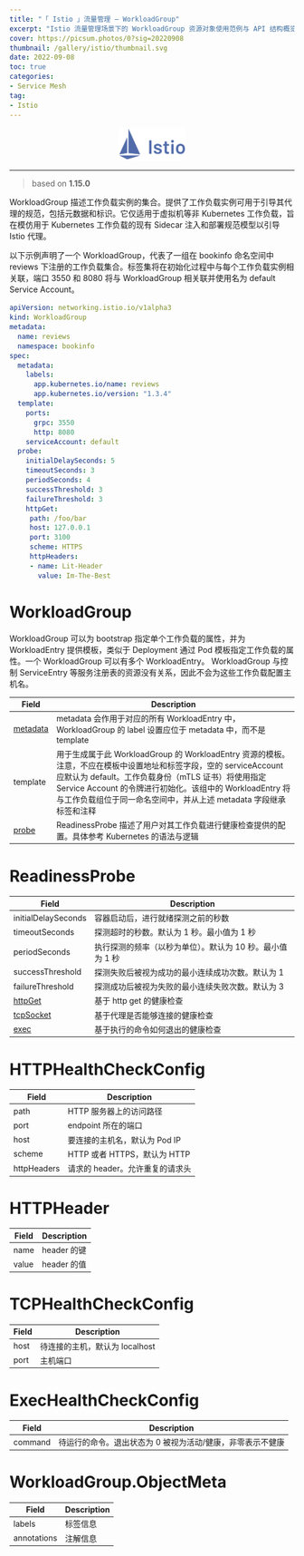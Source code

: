 ```yaml
---
title: "「 Istio 」流量管理 — WorkloadGroup"
excerpt: "Istio 流量管理场景下的 WorkloadGroup 资源对象使用范例与 API 结构概览"
cover: https://picsum.photos/0?sig=20220908
thumbnail: /gallery/istio/thumbnail.svg
date: 2022-09-08
toc: true
categories:
- Service Mesh
tag:
- Istio
---
```


<div align=center><img width="120" style="border: 0px" src="/gallery/istio/logo.svg"></div>

------

> based on **1.15.0**

WorkloadGroup 描述工作负载实例的集合。提供了工作负载实例可用于引导其代理的规范，包括元数据和标识。它仅适用于虚拟机等非 Kubernetes 工作负载，旨在模仿用于 Kubernetes 工作负载的现有 Sidecar 注入和部署规范模型以引导 Istio 代理。

以下示例声明了一个 WorkloadGroup，代表了一组在 bookinfo 命名空间中 reviews 下注册的工作负载集合。标签集将在初始化过程中与每个工作负载实例相关联，端口 3550 和 8080 将与 WorkloadGroup 相关联并使用名为 default Service Account。

```yaml
apiVersion: networking.istio.io/v1alpha3
kind: WorkloadGroup
metadata:
  name: reviews
  namespace: bookinfo
spec:
  metadata:
    labels:
      app.kubernetes.io/name: reviews
      app.kubernetes.io/version: "1.3.4"
  template:
    ports:
      grpc: 3550
      http: 8080
    serviceAccount: default
  probe:
    initialDelaySeconds: 5
    timeoutSeconds: 3
    periodSeconds: 4
    successThreshold: 3
    failureThreshold: 3
    httpGet:
     path: /foo/bar
     host: 127.0.0.1
     port: 3100
     scheme: HTTPS
     httpHeaders:
     - name: Lit-Header
       value: Im-The-Best
```

# WorkloadGroup

WorkloadGroup 可以为 bootstrap 指定单个工作负载的属性，并为 WorkloadEntry 提供模板，类似于 Deployment 通过 Pod 模板指定工作负载的属性。一个 WorkloadGroup 可以有多个 WorkloadEntry。 WorkloadGroup 与控制 ServiceEntry 等服务注册表的资源没有关系，因此不会为这些工作负载配置主机名。

| Field                                 | Description                                                  |
| ------------------------------------- | ------------------------------------------------------------ |
| [metadata](#WorkloadGroup.ObjectMeta) | metadata 会作用于对应的所有 WorkloadEntry 中，WorkloadGroup 的 label 设置应位于 metadata 中，而不是 template |
| template                              | 用于生成属于此 WorkloadGroup 的 WorkloadEntry 资源的模板。注意，不应在模板中设置地址和标签字段，空的 serviceAccount 应默认为 default。工作负载身份（mTLS 证书）将使用指定 Service Account 的令牌进行初始化。该组中的 WorkloadEntry 将与工作负载组位于同一命名空间中，并从上述 metadata 字段继承标签和注释 |
| [probe](#ReadinessProbe)              | ReadinessProbe 描述了用户对其工作负载进行健康检查提供的配置。具体参考 Kubernetes 的语法与逻辑 |

# <a name="ReadinessProbe">ReadinessProbe</a>

| Field                              | Description                                               |
| ---------------------------------- | --------------------------------------------------------- |
| initialDelaySeconds                | 容器启动后，进行就绪探测之前的秒数                        |
| timeoutSeconds                     | 探测超时的秒数。默认为 1 秒。最小值为 1 秒                |
| periodSeconds                      | 执行探测的频率（以秒为单位）。默认为 10 秒。最小值为 1 秒 |
| successThreshold                   | 探测失败后被视为成功的最小连续成功次数。默认为 1          |
| failureThreshold                   | 探测成功后被视为失败的最小连续失败次数。默认为 3          |
| [httpGet](#HTTPHealthCheckConfig)  | 基于 http get 的健康检查                                  |
| [tcpSocket](#TCPHealthCheckConfig) | 基于代理是否能够连接的健康检查                            |
| [exec](#ExecHealthCheckConfig)     | 基于执行的命令如何退出的健康检查                          |

# <a name="HTTPHealthCheckConfig">HTTPHealthCheckConfig</a>

| Field       | Description                     |
| ----------- | ------------------------------- |
| path        | HTTP 服务器上的访问路径         |
| port        | endpoint 所在的端口             |
| host        | 要连接的主机名，默认为 Pod IP   |
| scheme      | HTTP 或者 HTTPS，默认为 HTTP    |
| httpHeaders | 请求的 header。允许重复的请求头 |

# <a name="HTTPHeader">HTTPHeader</a>

| Field | Description |
| ----- | ----------- |
| name  | header 的键 |
| value | header 的值 |

# <a name="TCPHealthCheckConfig">TCPHealthCheckConfig</a>

| Field | Description                    |
| ----- | ------------------------------ |
| host  | 待连接的主机，默认为 localhost |
| port  | 主机端口                       |

# <a name="ExecHealthCheckConfig">ExecHealthCheckConfig</a>

| Field   | Description                                                |
| ------- | ---------------------------------------------------------- |
| command | 待运行的命令。退出状态为 0 被视为活动/健康，非零表示不健康 |

# <a name="WorkloadGroup.ObjectMeta">WorkloadGroup.ObjectMeta</a>

| Field       | Description |
| ----------- | ----------- |
| labels      | 标签信息    |
| annotations | 注解信息    |

